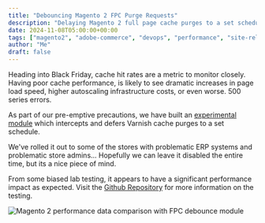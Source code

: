 ```yaml
---
title: "Debouncing Magento 2 FPC Purge Requests"
description: "Delaying Magento 2 full page cache purges to a set schedule, to improve frontend performance and reduce system load during busy periods such as sales events like black friday."
date: 2024-11-08T05:00:00+00:00
tags: ["magento2", "adobe-commerce", "devops", "performance", "site-reliability-engineering", "varnish"]
author: "Me"
draft: false
---
```


Heading into Black Friday, cache hit rates are a metric to monitor closely. Having poor cache performance, is likely to see dramatic increases in page load speed, higher autoscaling infrastructure costs, or even worse. 500 series errors. 

As part of our pre-emptive precautions, we have built an [experimental module](https://github.com/SamJUK/m2-module-cache-debounce) which intercepts and defers Varnish cache purges to a set schedule. 

We've rolled it out to some of the stores with problematic ERP systems and problematic store admins... Hopefully we can leave it disabled the entire time, but its a nice piece of mind.

From some biased lab testing, it appears to have a significant performance impact as expected. Visit the [Github Repository](https://github.com/SamJUK/m2-module-cache-debounce?tab=readme-ov-file#proof-of-concept) for more information on the testing.

![Magento 2 performance data comparison with FPC debounce module](https://github.com/SamJUK/m2-module-cache-debounce/raw/master/.github/poc.png)